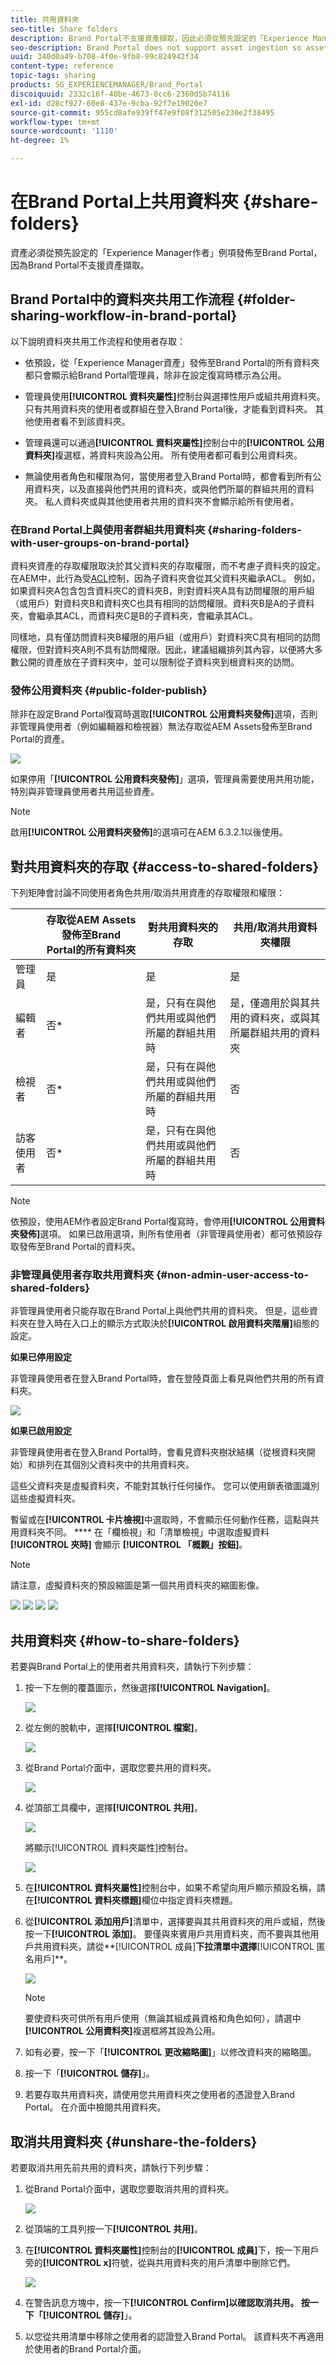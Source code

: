 ```yaml
---
title: 共用資料夾
seo-title: Share folders
description: Brand Portal不支援資產擷取，因此必須從預先設定的「Experience Manager資產製作」例項將資產發佈至Brand Portal。 Brand Portal的非管理員使用者無法存取已發佈的資產，除非在使用Experience Manager例項設定復寫時已設定，且必須與他們共用。
seo-description: Brand Portal does not support asset ingestion so assets must be published to Brand Portal from a pre-configured Experience Manager Assets Author instance. Published assets are not accessible to non-admin users of Brand Portal, unless configured while configuring replication with Experience Manager instance, and need to be shared with them.
uuid: 340d0a49-b708-4f0e-9fb8-99c824942f34
content-type: reference
topic-tags: sharing
products: SG_EXPERIENCEMANAGER/Brand_Portal
discoiquuid: 2332c16f-40be-4673-8cc6-2360d5b74116
exl-id: d28cf927-60e8-437e-9cba-92f7e19020e7
source-git-commit: 955cd8afe939ff47e9f08f312505e230e2f38495
workflow-type: tm+mt
source-wordcount: '1110'
ht-degree: 1%

---
```


# 在Brand Portal上共用資料夾 {#share-folders}

資產必須從預先設定的「Experience Manager作者」例項發佈至Brand Portal，因為Brand Portal不支援資產擷取。

## Brand Portal中的資料夾共用工作流程 {#folder-sharing-workflow-in-brand-portal}

以下說明資料夾共用工作流程和使用者存取：

* 依預設，從「Experience Manager資產」發佈至Brand Portal的所有資料夾都只會顯示給Brand Portal管理員，除非在設定復寫時標示為公用。
* 管理員使用&#x200B;**[!UICONTROL 資料夾屬性]**&#x200B;控制台與選擇性用戶或組共用資料夾。 只有共用資料夾的使用者或群組在登入Brand Portal後，才能看到資料夾。 其他使用者看不到該資料夾。
* 管理員還可以通過&#x200B;**[!UICONTROL 資料夾屬性]**&#x200B;控制台中的&#x200B;**[!UICONTROL 公用資料夾]**&#x200B;複選框，將資料夾設為公用。 所有使用者都可看到公用資料夾。

* 無論使用者角色和權限為何，當使用者登入Brand Portal時，都會看到所有公用資料夾，以及直接與他們共用的資料夾，或與他們所屬的群組共用的資料夾。 私人資料夾或與其他使用者共用的資料夾不會顯示給所有使用者。

### 在Brand Portal上與使用者群組共用資料夾 {#sharing-folders-with-user-groups-on-brand-portal}

資料夾資產的存取權限取決於其父資料夾的存取權限，而不考慮子資料夾的設定。 在AEM中，此行為受[ACL](https://helpx.adobe.com/experience-manager/6-5/sites/administering/using/security.html#PermissionsinAEM)控制，因為子資料夾會從其父資料夾繼承ACL。 例如，如果資料夾A包含包含資料夾C的資料夾B，則對資料夾A具有訪問權限的用戶組（或用戶）對資料夾B和資料夾C也具有相同的訪問權限。資料夾B是A的子資料夾，會繼承其ACL，而資料夾C是B的子資料夾，會繼承其ACL。

同樣地，具有僅訪問資料夾B權限的用戶組（或用戶）對資料夾C具有相同的訪問權限，但對資料夾A則不具有訪問權限。因此，建議組織排列其內容，以便將大多數公開的資產放在子資料夾中，並可以限制從子資料夾到根資料夾的訪問。

### 發佈公用資料夾 {#public-folder-publish}

除非在設定Brand Portal復寫時選取&#x200B;**[!UICONTROL 公用資料夾發佈]**&#x200B;選項，否則非管理員使用者（例如編輯器和檢視器）無法存取從AEM Assets發佈至Brand Portal的資產。

![](assets/assetbpreplication.png)

如果停用「**[!UICONTROL 公用資料夾發佈]**」選項，管理員需要使用共用功能，特別與非管理員使用者共用這些資產。

>[!NOTE]
>
>啟用&#x200B;**[!UICONTROL 公用資料夾發佈]**&#x200B;的選項可在AEM 6.3.2.1以後使用。

## 對共用資料夾的存取 {#access-to-shared-folders}

下列矩陣會討論不同使用者角色共用/取消共用資產的存取權限和權限：

|  | 存取從AEM Assets發佈至Brand Portal的所有資料夾 | 對共用資料夾的存取 | 共用/取消共用資料夾權限 |
|---------------|-----------|-----------|------------|
| 管理員 | 是 | 是 | 是 |
| 編輯者 | 否* | 是，只有在與他們共用或與他們所屬的群組共用時 | 是，僅適用於與其共用的資料夾，或與其所屬群組共用的資料夾 |
| 檢視者 | 否* | 是，只有在與他們共用或與他們所屬的群組共用時 | 否 |
| 訪客使用者 | 否* | 是，只有在與他們共用或與他們所屬的群組共用時 | 否 |

>[!NOTE]
>
>依預設，使用AEM作者設定Brand Portal復寫時，會停用&#x200B;**[!UICONTROL 公用資料夾發佈]**&#x200B;選項。 如果已啟用選項，則所有使用者（非管理員使用者）都可依預設存取發佈至Brand Portal的資料夾。

### 非管理員使用者存取共用資料夾 {#non-admin-user-access-to-shared-folders}

非管理員使用者只能存取在Brand Portal上與他們共用的資料夾。 但是，這些資料夾在登入時在入口上的顯示方式取決於&#x200B;**[!UICONTROL 啟用資料夾階層]**&#x200B;組態的設定。

**如果已停用設定**

非管理員使用者在登入Brand Portal時，會在登陸頁面上看見與他們共用的所有資料夾。

![](assets/disabled-folder-hierarchy1-1.png)

**如果已啟用設定**

非管理員使用者在登入Brand Portal時，會看見資料夾樹狀結構（從根資料夾開始）和排列在其個別父資料夾中的共用資料夾。

這些父資料夾是虛擬資料夾，不能對其執行任何操作。 您可以使用鎖表徵圖識別這些虛擬資料夾。

暫留或在&#x200B;**[!UICONTROL 卡片檢視]**&#x200B;中選取時，不會顯示任何動作任務，這點與共用資料夾不同。 **** 在「欄檢視」和「清單檢視」中選取虛擬資料 **[!UICONTROL 夾時]** 會顯示 **[!UICONTROL 「概觀」按鈕]**。

>[!NOTE]
>
>請注意，虛擬資料夾的預設縮圖是第一個共用資料夾的縮圖影像。

![](assets/enabled-hierarchy1-1.png) ![](assets/hierarchy1-nonadmin-1.png) ![](assets/hierarchy-nonadmin-1.png) ![](assets/hierarchy2-nonadmin-1.png)

## 共用資料夾 {#how-to-share-folders}

若要與Brand Portal上的使用者共用資料夾，請執行下列步驟：

1. 按一下左側的覆蓋圖示，然後選擇&#x200B;**[!UICONTROL Navigation]**。

   ![](assets/selectorrail.png)

1. 從左側的脫軌中，選擇&#x200B;**[!UICONTROL 檔案]**。

   ![](assets/access_files.png)

1. 從Brand Portal介面中，選取您要共用的資料夾。

   ![](assets/share-folders.png)

1. 從頂部工具欄中，選擇&#x200B;**[!UICONTROL 共用]**。

   ![](assets/share_icon.png)

   將顯示[!UICONTROL 資料夾屬性]控制台。

   ![](assets/folder_properties.png)

1. 在&#x200B;**[!UICONTROL 資料夾屬性]**&#x200B;控制台中，如果不希望向用戶顯示預設名稱，請在&#x200B;**[!UICONTROL 資料夾標題]**&#x200B;欄位中指定資料夾標題。
1. 從&#x200B;**[!UICONTROL 添加用戶]**&#x200B;清單中，選擇要與其共用資料夾的用戶或組，然後按一下&#x200B;**[!UICONTROL 添加]**。
要僅與來賓用戶共用資料夾，而不要與其他用戶共用資料夾，請從**[!UICONTROL 成員]**&#x200B;下拉清單中選擇&#x200B;**[!UICONTROL 匿名用戶]**。

   ![](assets/only-anonymous.png)

   >[!NOTE]
   >
   >要使資料夾可供所有用戶使用（無論其組成員資格和角色如何），請選中&#x200B;**[!UICONTROL 公用資料夾]**&#x200B;複選框將其設為公用。

1. 如有必要，按一下「**[!UICONTROL 更改縮略圖]**」以修改資料夾的縮略圖。
1. 按一下「**[!UICONTROL 儲存]**」。

1. 若要存取共用資料夾，請使用您共用資料夾之使用者的憑證登入Brand Portal。 在介面中檢閱共用資料夾。

## 取消共用資料夾 {#unshare-the-folders}

若要取消共用先前共用的資料夾，請執行下列步驟：

1. 從Brand Portal介面中，選取您要取消共用的資料夾。

   ![](assets/share-folders-1.png)

1. 從頂端的工具列按一下&#x200B;**[!UICONTROL 共用]**。
1. 在&#x200B;**[!UICONTROL 資料夾屬性]**&#x200B;控制台的&#x200B;**[!UICONTROL 成員]**&#x200B;下，按一下用戶旁的&#x200B;**[!UICONTROL x]**&#x200B;符號，從與共用資料夾的用戶清單中刪除它們。

   ![](assets/folder_propertiesunshare.png)

1. 在警告訊息方塊中，按一下&#x200B;**[!UICONTROL Confirm]**以確認取消共用。
按一下「**[!UICONTROL 儲存]**」。

1. 以您從共用清單中移除之使用者的認證登入Brand Portal。 該資料夾不再適用於使用者的Brand Portal介面。
